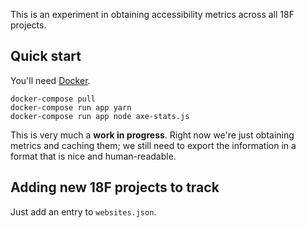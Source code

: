This is an experiment in obtaining accessibility metrics across all
18F projects.

## Quick start

You'll need [Docker][].

```
docker-compose pull
docker-compose run app yarn
docker-compose run app node axe-stats.js
```

This is very much a **work in progress**. Right now we're just obtaining
metrics and caching them; we still need to export the information in
a format that is nice and human-readable.

## Adding new 18F projects to track

Just add an entry to `websites.json`.

[Docker]: https://docker.com/
